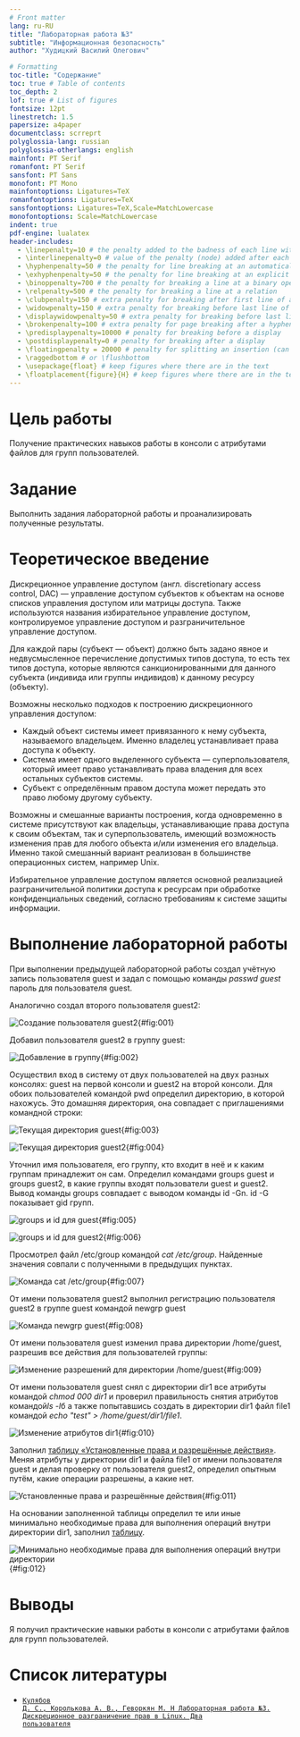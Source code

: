```yaml
---
# Front matter
lang: ru-RU
title: "Лабораторная работа №3"
subtitle: "Информационная безопасность"
author: "Худицкий Василий Олегович"

# Formatting
toc-title: "Содержание"
toc: true # Table of contents
toc_depth: 2
lof: true # List of figures
fontsize: 12pt
linestretch: 1.5
papersize: a4paper
documentclass: scrreprt
polyglossia-lang: russian
polyglossia-otherlangs: english
mainfont: PT Serif
romanfont: PT Serif
sansfont: PT Sans
monofont: PT Mono
mainfontoptions: Ligatures=TeX
romanfontoptions: Ligatures=TeX
sansfontoptions: Ligatures=TeX,Scale=MatchLowercase
monofontoptions: Scale=MatchLowercase
indent: true
pdf-engine: lualatex
header-includes:
  - \linepenalty=10 # the penalty added to the badness of each line within a paragraph (no associated penalty node) Increasing the value makes tex try to have fewer lines in the paragraph.
  - \interlinepenalty=0 # value of the penalty (node) added after each line of a paragraph.
  - \hyphenpenalty=50 # the penalty for line breaking at an automatically inserted hyphen
  - \exhyphenpenalty=50 # the penalty for line breaking at an explicit hyphen
  - \binoppenalty=700 # the penalty for breaking a line at a binary operator
  - \relpenalty=500 # the penalty for breaking a line at a relation
  - \clubpenalty=150 # extra penalty for breaking after first line of a paragraph
  - \widowpenalty=150 # extra penalty for breaking before last line of a paragraph
  - \displaywidowpenalty=50 # extra penalty for breaking before last line before a display math
  - \brokenpenalty=100 # extra penalty for page breaking after a hyphenated line
  - \predisplaypenalty=10000 # penalty for breaking before a display
  - \postdisplaypenalty=0 # penalty for breaking after a display
  - \floatingpenalty = 20000 # penalty for splitting an insertion (can only be split footnote in standard LaTeX)
  - \raggedbottom # or \flushbottom
  - \usepackage{float} # keep figures where there are in the text
  - \floatplacement{figure}{H} # keep figures where there are in the text
---
```


# Цель работы

Получение практических навыков работы в консоли с атрибутами файлов для групп пользователей.

# Задание

Выполнить задания лабораторной работы и проанализировать полученные результаты.

# Теоретическое введение

Дискреционное управление доступом (англ. discretionary access control, DAC) — управление доступом субъектов к объектам на основе списков управления доступом или матрицы доступа. Также используются названия избирательное управление доступом, контролируемое управление доступом и разграничительное управление доступом.

Для каждой пары (субъект — объект) должно быть задано явное и недвусмысленное перечисление допустимых типов доступа, то есть тех типов доступа, которые являются санкционированными для данного субъекта (индивида или группы индивидов) к данному ресурсу (объекту).

Возможны несколько подходов к построению дискреционного управления доступом:

* Каждый объект системы имеет привязанного к нему субъекта, называемого владельцем. Именно владелец устанавливает права доступа к объекту.
* Система имеет одного выделенного субъекта — суперпользователя, который имеет право устанавливать права владения для всех остальных субъектов системы.
* Субъект с определённым правом доступа может передать это право любому другому субъекту.

Возможны и смешанные варианты построения, когда одновременно в системе присутствуют как владельцы, устанавливающие права доступа к своим объектам, так и суперпользователь, имеющий возможность изменения прав для любого объекта и/или изменения его владельца. Именно такой смешанный вариант реализован в большинстве операционных систем, например Unix.

Избирательное управление доступом является основной реализацией разграничительной политики доступа к ресурсам при обработке конфиденциальных сведений, согласно требованиям к системе защиты информации.



# Выполнение лабораторной работы

При выполнении предыдущей лабораторной работы создал учётную запись пользователя guest и задал с помощью команды *passwd guest* пароль для пользователя guest.

Аналогично создал второго пользователя guest2:

![Создание пользователя guest2](image/1.png){#fig:001}

Добавил пользователя guest2 в группу guest:

![Добавление в группу](image/2.png){#fig:002}

Осуществил вход в систему от двух пользователей на двух разных консолях: guest на первой консоли и guest2 на второй консоли. Для обоих пользователей командой pwd определил директорию, в которой нахожусь. Это домашняя директория, она совпадает с приглашениями командной строки:

![Текущая директория guest](image/3.png){#fig:003}

![Текущая директория guest2](image/4.png){#fig:004}

Уточнил имя пользователя, его группу, кто входит в неё и к каким группам принадлежит он сам. Определил командами groups guest и groups guest2, в какие группы входят пользователи guest и guest2. Вывод команды groups совпадает с выводом команды id -Gn. id -G показывает gid групп.

![groups и id для guest](image/5.png){#fig:005}

![groups и id для guest2](image/6.png){#fig:006}

Просмотрел файл /etc/group командой *cat /etc/group*. Найденные значения совпали с полученными в предыдущих пунктах.

![Команда cat /etc/group](image/7.png){#fig:007}

От имени пользователя guest2 выполнил регистрацию пользователя guest2 в группе guest командой newgrp guest

![Команда newgrp guest](image/8.png){#fig:008}

От имени пользователя guest изменил права директории /home/guest, разрешив все действия для пользователей группы:

![Изменение разрешений для директории /home/guest](image/9.png){#fig:009}

От имени пользователя guest снял с директории dir1 все атрибуты командой *chmod 000 dir1* и проверил правильность снятия атрибутов командой*ls -l*б а также попытавшись создать  в директории dir1 файл file1 командой *echo "test" > /home/guest/dir1/file1*. 

![Изменение атрибутов dir1](image/10.png){#fig:010}

Заполнил [таблицу «Установленные права и разрешённые действия»](#fig:011). Меняя атрибуты у директории dir1 и файла file1 от имени пользователя guest и делая проверку от пользователя guest2, определил опытным путём, какие операции разрешены, а какие нет.

![Установленные права и разрешённые действия](image/11.png){#fig:011}

На основании заполненной таблицы определил те или иные минимально необходимые права для выполнения операций внутри директории dir1, заполнил [таблицу](#fig:012).

![Минимально необходимые права для выполнения операций внутри директории](image/12.png){#fig:012}



# Выводы

Я получил практические навыки работы в консоли с атрибутами файлов для групп пользователей.

# Список литературы

- <code>[Кулябов Д. С., Королькова А. В., Геворкян М. Н Лабораторная работа №3. Дискреционное разграничение прав в Linux. Два пользователя](https://esystem.rudn.ru/pluginfile.php/1651749/mod_resource/content/4/003-lab_discret_2users.pdf)</code>